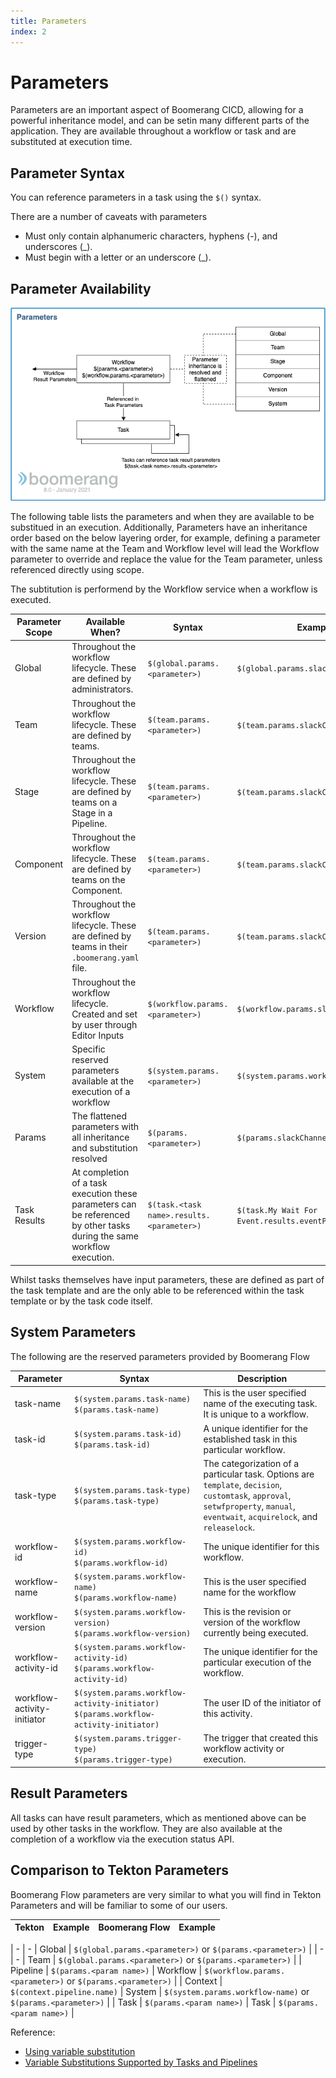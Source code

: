 ```yaml
---
title: Parameters
index: 2
---
```


# Parameters

Parameters are an important aspect of Boomerang CICD, allowing for a powerful inheritance model, and can be setin many different parts of the application. They are available throughout a workflow or task and are substituted at execution time.

## Parameter Syntax

You can reference parameters in a task using the `$()` syntax. 

There are a number of caveats with parameters
- Must only contain alphanumeric characters, hyphens (-), and underscores (_).
- Must begin with a letter or an underscore (_).

## Parameter Availability

![Parameter Layering](./assets/img/parameters-layering.png)

The following table lists the parameters and when they are available to be substitued in an execution. Additionally, Parameters have an inheritance order based on the below layering order, for example, defining a parameter with the same name at the Team and Workflow level will lead the Workflow parameter to override and replace the value for the Team parameter, unless referenced directly using scope.

The subtitution is performend by the Workflow service when a workflow is executed.

| Parameter Scope | Available When? | Syntax | Example |
| --- | --- | --- | --- |
| Global | Throughout the workflow lifecycle. These are defined by administrators. | `$(global.params.<parameter>)` | `$(global.params.slackChannel)` |
| Team | Throughout the workflow lifecycle. These are defined by teams. | `$(team.params.<parameter>)` | `$(team.params.slackChannel)` |
| Stage | Throughout the workflow lifecycle. These are defined by teams on a Stage in a Pipeline. | `$(team.params.<parameter>)` | `$(team.params.slackChannel)` |
| Component | Throughout the workflow lifecycle. These are defined by teams on the Component. | `$(team.params.<parameter>)` | `$(team.params.slackChannel)` |
| Version | Throughout the workflow lifecycle. These are defined by teams in their `.boomerang.yaml` file. | `$(team.params.<parameter>)` | `$(team.params.slackChannel)` |
| Workflow | Throughout the workflow lifecycle. Created and set by user through Editor Inputs | `$(workflow.params.<parameter>)` | `$(workflow.params.slackChannel)` |
| System | Specific reserved parameters available at the execution of a workflow | `$(system.params.<parameter>)` | `$(system.params.workflowActivityId)` |
| Params | The flattened parameters with all inheritance and substitution resolved | `$(params.<parameter>)` | `$(params.slackChannel)` |
| Task Results | At completion of a task execution these parameters can be referenced by other tasks during the same workflow execution. | `$(task.<task name>.results.<parameter>)`| `$(task.My Wait For Event.results.eventPayload)` |

Whilst tasks themselves have input parameters, these are defined as part of the task template and are the only able to be referenced within the task template or by the task code itself.

## System Parameters

The following are the reserved parameters provided by Boomerang Flow

| Parameter | Syntax | Description |
| --- | --- | --- |
| task-name | `$(system.params.task-name)`<br>`$(params.task-name)` | This is the user specified name of the executing task. It is unique to a workflow. |
| task-id | `$(system.params.task-id)`<br>`$(params.task-id)` | A unique identifier for the established task in this particular workflow. |
| task-type | `$(system.params.task-type)`<br>`$(params.task-type)` | The categorization of a particular task. Options are `template`, `decision`, `customtask`, `approval`, `setwfproperty`, `manual`, `eventwait`, `acquirelock`, and `releaselock`. |
| workflow-id | `$(system.params.workflow-id)`<br>`$(params.workflow-id)` | The unique identifier for this workflow.                                          |
| workflow-name | `$(system.params.workflow-name)`<br>`$(params.workflow-name)` | This is the user specified name for the workflow |
| workflow-version | `$(system.params.workflow-version)`<br>`$(params.workflow-version)` | This is the revision or version of the workflow currently being executed. |
| workflow-activity-id | `$(system.params.workflow-activity-id)`<br>`$(params.workflow-activity-id)` | The unique identifier for the particular execution of the workflow. |
| workflow-activity-initiator | `$(system.params.workflow-activity-initiator)`<br>`$(params.workflow-activity-initiator)` | The user ID of the initiator of this activity. |
| trigger-type | `$(system.params.trigger-type)`<br>`$(params.trigger-type)` | The trigger that created this workflow activity or execution. |

## Result Parameters

All tasks can have result parameters, which as mentioned above can be used by other tasks in the workflow. They are also available at the completion of a workflow via the execution status API.

## Comparison to Tekton Parameters

Boomerang Flow parameters are very similar to what you will find in Tekton Parameters and will be familiar to some of our users.

| Tekton | Example | Boomerang Flow | Example |
| --- | --- | --- | --- |

| - | - | Global | `$(global.params.<parameter>)` or `$(params.<parameter>)` |
| - | - | Team | `$(global.params.<parameter>)` or `$(params.<parameter>)` |
| Pipeline | `$(params.<param name>)` | Workflow | `$(workflow.params.<parameter>)` or `$(params.<parameter>)` |
| Context | `$(context.pipeline.name)` | System | `$(system.params.workflow-name)` or `$(params.<parameter>)` |
| Task | `$(params.<param name>)` | Task | `$(params.<param name>)` | 

Reference:
 - [Using variable substitution](https://github.com/tektoncd/pipeline/blob/master/docs/tasks.md#using-variable-substitution)
 - [Variable Substitutions Supported by Tasks and Pipelines](https://github.com/tektoncd/pipeline/blob/master/docs/variables.md)